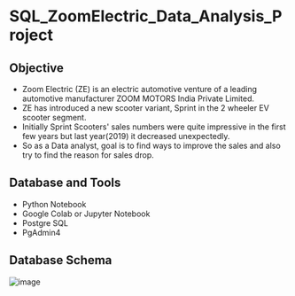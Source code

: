 # SQL_ZoomElectric_Data_Analysis_Project

## Objective
- Zoom Electric (ZE) is an electric automotive venture of a leading automotive manufacturer ZOOM MOTORS India Private Limited.
- ZE has introduced a new scooter variant, Sprint in the 2 wheeler EV scooter segment.
- Initially Sprint Scooters' sales numbers were quite impressive in the first few years but last year(2019) it decreased unexpectedly.
- So as a Data analyst, goal is to find ways to improve the sales and also try to find the reason for sales drop.

## Database and Tools
- Python Notebook
- Google Colab or Jupyter Notebook
- Postgre SQL 
- PgAdmin4

## Database Schema
![image](https://github.com/shubham-shetty12/SQL_ZoomElectric_Data_Analysis_Project/assets/137090796/55b1e591-5310-4d01-b9ab-57815d7f2567)

